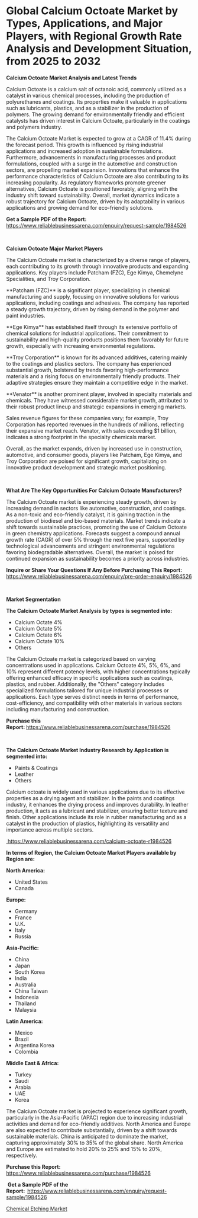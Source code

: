 <p><h1>Global Calcium Octoate Market by Types, Applications, and Major Players, with Regional Growth Rate Analysis and Development Situation, from 2025 to 2032</h1></p><p><strong>Calcium Octoate Market Analysis and Latest Trends</strong></p>
<p><p>Calcium Octoate is a calcium salt of octanoic acid, commonly utilized as a catalyst in various chemical processes, including the production of polyurethanes and coatings. Its properties make it valuable in applications such as lubricants, plastics, and as a stabilizer in the production of polymers. The growing demand for environmentally friendly and efficient catalysts has driven interest in Calcium Octoate, particularly in the coatings and polymers industry.</p><p>The Calcium Octoate Market is expected to grow at a CAGR of 11.4% during the forecast period. This growth is influenced by rising industrial applications and increased adoption in sustainable formulations. Furthermore, advancements in manufacturing processes and product formulations, coupled with a surge in the automotive and construction sectors, are propelling market expansion. Innovations that enhance the performance characteristics of Calcium Octoate are also contributing to its increasing popularity. As regulatory frameworks promote greener alternatives, Calcium Octoate is positioned favorably, aligning with the industry shift toward sustainability. Overall, market dynamics indicate a robust trajectory for Calcium Octoate, driven by its adaptability in various applications and growing demand for eco-friendly solutions.</p></p>
<p><strong>Get a Sample PDF of the Report:&nbsp;</strong> <a href="https://www.reliablebusinessarena.com/enquiry/request-sample/1984526?utm_campaign=3173&utm_medium=2&utm_source=Github&utm_content=ia&utm_term=01042025&utm_id=calcium-octoate">https://www.reliablebusinessarena.com/enquiry/request-sample/1984526</a></p>
<p>&nbsp;</p>
<p><strong>Calcium Octoate Major Market Players</strong></p>
<p><p>The Calcium Octoate market is characterized by a diverse range of players, each contributing to its growth through innovative products and expanding applications. Key players include Patcham (FZC), Ege Kimya, Chemelyne Specialities, and Troy Corporation. </p><p>**Patcham (FZC)** is a significant player, specializing in chemical manufacturing and supply, focusing on innovative solutions for various applications, including coatings and adhesives. The company has reported a steady growth trajectory, driven by rising demand in the polymer and paint industries.</p><p>**Ege Kimya** has established itself through its extensive portfolio of chemical solutions for industrial applications. Their commitment to sustainability and high-quality products positions them favorably for future growth, especially with increasing environmental regulations.</p><p>**Troy Corporation** is known for its advanced additives, catering mainly to the coatings and plastics sectors. The company has experienced substantial growth, bolstered by trends favoring high-performance materials and a rising focus on environmentally friendly products. Their adaptive strategies ensure they maintain a competitive edge in the market.</p><p>**Venator** is another prominent player, involved in specialty materials and chemicals. They have witnessed considerable market growth, attributed to their robust product lineup and strategic expansions in emerging markets. </p><p>Sales revenue figures for these companies vary; for example, Troy Corporation has reported revenues in the hundreds of millions, reflecting their expansive market reach. Venator, with sales exceeding $1 billion, indicates a strong footprint in the specialty chemicals market. </p><p>Overall, as the market expands, driven by increased use in construction, automotive, and consumer goods, players like Patcham, Ege Kimya, and Troy Corporation are poised for significant growth, capitalizing on innovative product development and strategic market positioning.</p></p>
<p>&nbsp;</p>
<p><strong>What Are The Key Opportunities For Calcium Octoate Manufacturers?</strong></p>
<p><p>The Calcium Octoate market is experiencing steady growth, driven by increasing demand in sectors like automotive, construction, and coatings. As a non-toxic and eco-friendly catalyst, it is gaining traction in the production of biodiesel and bio-based materials. Market trends indicate a shift towards sustainable practices, promoting the use of Calcium Octoate in green chemistry applications. Forecasts suggest a compound annual growth rate (CAGR) of over 5% through the next five years, supported by technological advancements and stringent environmental regulations favoring biodegradable alternatives. Overall, the market is poised for continued expansion as sustainability becomes a priority across industries.</p></p>
<p><strong>Inquire or Share Your Questions If Any Before Purchasing This Report:</strong> <a href="https://www.reliablebusinessarena.com/enquiry/pre-order-enquiry/1984526?utm_campaign=3173&utm_medium=2&utm_source=Github&utm_content=ia&utm_term=01042025&utm_id=calcium-octoate">https://www.reliablebusinessarena.com/enquiry/pre-order-enquiry/1984526</a></p>
<p>&nbsp;</p>
<p><strong>Market Segmentation</strong></p>
<p><strong>The Calcium Octoate Market Analysis by types is segmented into:</strong></p>
<p><ul><li>Calcium Octate 4%</li><li>Calcium Octate 5%</li><li>Calcium Octate 6%</li><li>Calcium Octate 10%</li><li>Others</li></ul></p>
<p><p>The Calcium Octoate market is categorized based on varying concentrations used in applications. Calcium Octoate 4%, 5%, 6%, and 10% represent different potency levels, with higher concentrations typically offering enhanced efficacy in specific applications such as coatings, plastics, and rubber. Additionally, the "Others" category includes specialized formulations tailored for unique industrial processes or applications. Each type serves distinct needs in terms of performance, cost-efficiency, and compatibility with other materials in various sectors including manufacturing and construction.</p></p>
<p><strong>Purchase this Report:&nbsp;</strong><a href="https://www.reliablebusinessarena.com/purchase/1984526?utm_campaign=3173&utm_medium=2&utm_source=Github&utm_content=ia&utm_term=01042025&utm_id=calcium-octoate">https://www.reliablebusinessarena.com/purchase/1984526</a></p>
<p>&nbsp;</p>
<p><strong>The Calcium Octoate Market Industry Research by Application is segmented into:</strong></p>
<p><ul><li>Paints & Coatings</li><li>Leather</li><li>Others</li></ul></p>
<p><p>Calcium octoate is widely used in various applications due to its effective properties as a drying agent and stabilizer. In the paints and coatings industry, it enhances the drying process and improves durability. In leather production, it acts as a lubricant and stabilizer, ensuring better texture and finish. Other applications include its role in rubber manufacturing and as a catalyst in the production of plastics, highlighting its versatility and importance across multiple sectors.</p></p>
<p><a href="https://www.reliablebusinessarena.com/calcium-octoate-r1984526?utm_campaign=3173&utm_medium=2&utm_source=Github&utm_content=ia&utm_term=01042025&utm_id=calcium-octoate">&nbsp;https://www.reliablebusinessarena.com/calcium-octoate-r1984526</a></p>
<p><strong>In terms of Region, the Calcium Octoate Market Players available by Region are:</strong></p>
<p>
    <p> <strong> North America: </strong>
        <ul>
            <li>United States</li>
            <li>Canada</li>
        </ul>
        </p> 
    <p> <strong> Europe: </strong>
        <ul>
            <li>Germany</li>
            <li>France</li>
            <li>U.K.</li>
            <li>Italy</li>
            <li>Russia</li>
        </ul>
        </p> 
    <p> <strong> Asia-Pacific: </strong>
        <ul>
            <li>China</li>
            <li>Japan</li>
            <li>South Korea</li>
            <li>India</li>
            <li>Australia</li>
            <li>China Taiwan</li>
            <li>Indonesia</li>
            <li>Thailand</li>
            <li>Malaysia</li>
        </ul>
        </p> 
    <p> <strong> Latin America: </strong>
        <ul>
            <li>Mexico</li>
            <li>Brazil</li>
            <li>Argentina Korea</li>
            <li>Colombia</li>
        </ul>
        </p> 
    <p> <strong> Middle East & Africa: </strong>
        <ul>
            <li>Turkey</li>
            <li>Saudi</li>
            <li>Arabia</li>
            <li>UAE</li>
            <li>Korea</li>
        </ul>
    </p>
    </p>
<p><p>The Calcium Octoate market is projected to experience significant growth, particularly in the Asia-Pacific (APAC) region due to increasing industrial activities and demand for eco-friendly additives. North America and Europe are also expected to contribute substantially, driven by a shift towards sustainable materials. China is anticipated to dominate the market, capturing approximately 30% to 35% of the global share. North America and Europe are estimated to hold 20% to 25% and 15% to 20%, respectively.</p></p>
<p><strong>Purchase this Report: </strong><a href="https://www.reliablebusinessarena.com/purchase/1984526?utm_campaign=3173&utm_medium=2&utm_source=Github&utm_content=ia&utm_term=01042025&utm_id=calcium-octoate">https://www.reliablebusinessarena.com/purchase/1984526</a></p>
<p>&nbsp;<strong>Get a Sample PDF of the Report:&nbsp;&nbsp;</strong><a href="https://www.reliablebusinessarena.com/enquiry/request-sample/1984526?utm_campaign=3173&utm_medium=2&utm_source=Github&utm_content=ia&utm_term=01042025&utm_id=calcium-octoate">https://www.reliablebusinessarena.com/enquiry/request-sample/1984526</a></p>
<p><strong></strong></p>
<p><p><a href="https://github.com/saklpelzami95/Market-Research-Report-List-1/blob/main/chemical-etching-market.md?utm_campaign=3173&utm_medium=2&utm_source=Github&utm_content=ia&utm_term=01042025&utm_id=calcium-octoate">Chemical Etching Market</a></p></p>